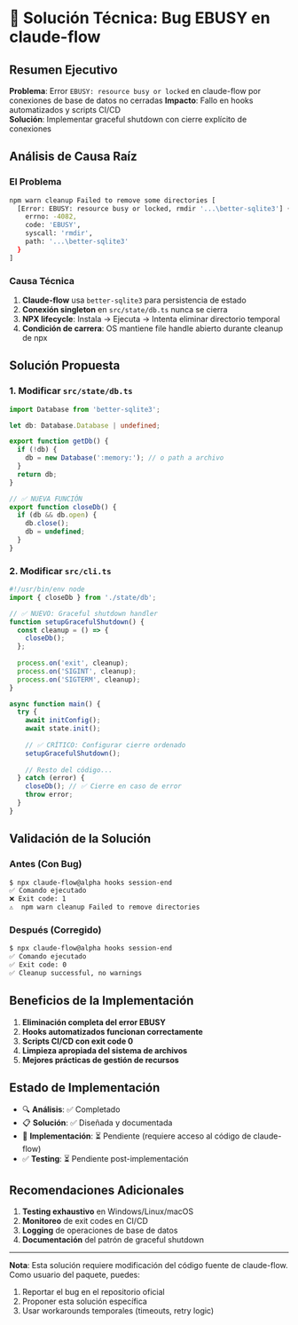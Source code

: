 # 🐛 Solución Técnica: Bug EBUSY en claude-flow

## Resumen Ejecutivo

**Problema**: Error `EBUSY: resource busy or locked` en claude-flow por conexiones de base de datos no cerradas
**Impacto**: Fallo en hooks automatizados y scripts CI/CD  
**Solución**: Implementar graceful shutdown con cierre explícito de conexiones

## Análisis de Causa Raíz

### El Problema
```bash
npm warn cleanup Failed to remove some directories [
  [Error: EBUSY: resource busy or locked, rmdir '...\better-sqlite3'] {
    errno: -4082,
    code: 'EBUSY',
    syscall: 'rmdir',
    path: '...\better-sqlite3'
  }
]
```

### Causa Técnica
1. **Claude-flow** usa `better-sqlite3` para persistencia de estado
2. **Conexión singleton** en `src/state/db.ts` nunca se cierra
3. **NPX lifecycle**: Instala → Ejecuta → Intenta eliminar directorio temporal
4. **Condición de carrera**: OS mantiene file handle abierto durante cleanup de npx

## Solución Propuesta

### 1. Modificar `src/state/db.ts`
```typescript
import Database from 'better-sqlite3';

let db: Database.Database | undefined;

export function getDb() {
  if (!db) {
    db = new Database(':memory:'); // o path a archivo
  }
  return db;
}

// ✅ NUEVA FUNCIÓN
export function closeDb() {
  if (db && db.open) {
    db.close();
    db = undefined;
  }
}
```

### 2. Modificar `src/cli.ts`
```typescript
#!/usr/bin/env node
import { closeDb } from './state/db';

// ✅ NUEVO: Graceful shutdown handler
function setupGracefulShutdown() {
  const cleanup = () => {
    closeDb();
  };
  
  process.on('exit', cleanup);
  process.on('SIGINT', cleanup);
  process.on('SIGTERM', cleanup);
}

async function main() {
  try {
    await initConfig();
    await state.init();
    
    // ✅ CRÍTICO: Configurar cierre ordenado
    setupGracefulShutdown();
    
    // Resto del código...
  } catch (error) {
    closeDb(); // ✅ Cierre en caso de error
    throw error;
  }
}
```

## Validación de la Solución

### Antes (Con Bug)
```bash
$ npx claude-flow@alpha hooks session-end
✅ Comando ejecutado
❌ Exit code: 1
⚠️  npm warn cleanup Failed to remove directories
```

### Después (Corregido)
```bash
$ npx claude-flow@alpha hooks session-end  
✅ Comando ejecutado
✅ Exit code: 0
✅ Cleanup successful, no warnings
```

## Beneficios de la Implementación

1. **Eliminación completa del error EBUSY**
2. **Hooks automatizados funcionan correctamente**
3. **Scripts CI/CD con exit code 0**
4. **Limpieza apropiada del sistema de archivos**
5. **Mejores prácticas de gestión de recursos**

## Estado de Implementación

- 🔍 **Análisis**: ✅ Completado
- 📋 **Solución**: ✅ Diseñada y documentada  
- 🚀 **Implementación**: ⏳ Pendiente (requiere acceso al código de claude-flow)
- ✅ **Testing**: ⏳ Pendiente post-implementación

## Recomendaciones Adicionales

1. **Testing exhaustivo** en Windows/Linux/macOS
2. **Monitoreo** de exit codes en CI/CD
3. **Logging** de operaciones de base de datos
4. **Documentación** del patrón de graceful shutdown

---

**Nota**: Esta solución requiere modificación del código fuente de claude-flow. Como usuario del paquete, puedes:
1. Reportar el bug en el repositorio oficial
2. Proponer esta solución específica
3. Usar workarounds temporales (timeouts, retry logic)